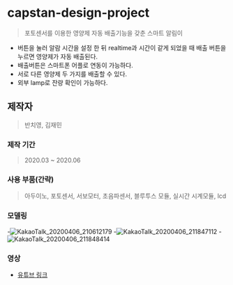 # capstan-design-project
> 포토센서를 이용한 영양제 자동 배출기능을 갖춘 스마트 알림이
- 버튼을 눌러 알람 시간을 설정 한 뒤 realtime과 시간이 같게 되었을 때   배출 버튼을 누르면 영양제가 자동 배출된다.
- 배출버튼은 스마트폰 어플로 연동이 가능하다.
- 서로 다른 영양제 두 가지를 배출할 수 있다.
- 외부 lamp로 잔량 확인이 가능하다.

## 제작자
> 반치영, 김재민

### 제작 기간
> 2020.03 ~ 2020.06

### 사용 부품(간략)
> 아두이노, 포토센서, 서보모터, 초음파센서, 블루투스 모듈, 실시간 시계모듈, lcd

### 모델링
-![KakaoTalk_20200406_210612179](https://user-images.githubusercontent.com/80910859/148006253-de75a757-81a9-41f3-a269-21bad4203909.jpg)
-![KakaoTalk_20200406_211847112](https://user-images.githubusercontent.com/80910859/148006267-115963a9-f20d-45b9-a216-d4ebf70edf56.jpg)
-![KakaoTalk_20200406_211848414](https://user-images.githubusercontent.com/80910859/148006274-0ea0eaeb-1897-49ff-9f8b-62b43162718f.jpg)



### 영상
- [유튜브 링크](https://youtu.be/0zPFTh6iZ-U)
